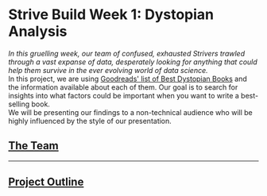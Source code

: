 # Strive Build Week 1: Dystopian Analysis

_In this gruelling week, our team of confused, exhausted Strivers trawled through a vast expanse of data, desperately looking for anything that could help them survive in the ever evolving world of data science._
<br>
In this project, we are using [Goodreads' list of Best Dystopian Books](https://www.goodreads.com/list/show/47.Best_Dystopian_and_Post_Apocalyptic_Fiction) and the information available about each of them. Our goal is to search for insights into what factors could be important when you want to write a best-selling book.
<br>
We will be presenting our findings to a non-technical audience who will be highly influenced by the style of our presentation.<br>


## [The Team](team.md)
- - -
## [Project Outline](outline.md)


  
